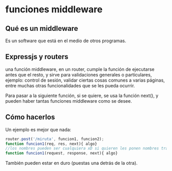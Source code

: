 # funciones middleware

## Qué es un middleware

Es un software que está en el medio de otros programas.

## Expressjs y routers

una función middleware, en un router, cumple la función de ejecutarse antes que el resto, y sirve para validaciones generales o particulares, ejemplo: control de sesión, validar ciertas cosas comunes a varias páginas, entre muchas otras funcionalidades que se les pueda ocurrir.

Para pasar a la siguiente función, si se quiere, se usa la función next(), y pueden haber tantas funciones middleware como se desee.

## Cómo hacerlos

Un ejemplo es mejor que nada:

````js
router.post('/miruta', funcion1, funcion2);
function funcion1(req, res, next){ algo}
//los nombres pueden ser cualquiera xD si quieren les ponen nombres tránfugos, pero no les aceptaré el pull request.
function funcion1(request, response, next){ algo}
````

También pueden estar en duro (puestas una detrás de la otra).
